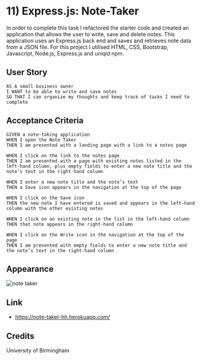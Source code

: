 # 11) Express.js: Note-Taker
In order to complete this task I refactored the starter code and created an application that allows the user to write, save and delete notes. This application uses an Express.js back end and saves and retrieves note data from a JSON file. For this project I utilised HTML, CSS, Bootstrap, Javascript, Node.js, Express.js and uniqid npm.

## User Story
```
AS A small business owner
I WANT to be able to write and save notes
SO THAT I can organize my thoughts and keep track of tasks I need to complete
```
## Acceptance Criteria
```
GIVEN a note-taking application
WHEN I open the Note Taker
THEN I am presented with a landing page with a link to a notes page

WHEN I click on the link to the notes page
THEN I am presented with a page with existing notes listed in the left-hand column, plus empty fields to enter a new note title and the note’s text in the right-hand column

WHEN I enter a new note title and the note’s text
THEN a Save icon appears in the navigation at the top of the page

WHEN I click on the Save icon
THEN the new note I have entered is saved and appears in the left-hand column with the other existing notes

WHEN I click on an existing note in the list in the left-hand column
THEN that note appears in the right-hand column

WHEN I click on the Write icon in the navigation at the top of the page
THEN I am presented with empty fields to enter a new note title and the note’s text in the right-hand column
```

## Appearance
![note taker](https://user-images.githubusercontent.com/95111780/178125999-71d471f2-1b08-4d39-a4ce-3c9d7d8348ee.PNG)


## Link
* https://note-taker-hh.herokuapp.com/

## Credits
University of Birmingham
